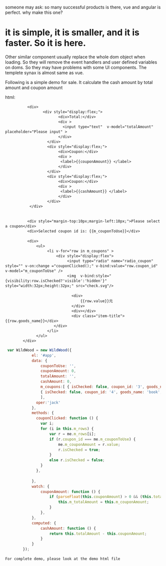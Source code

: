 someone may ask: so many successful products is there, vue and angular is perfect. why make this one?
# it is simple, it is smaller, and it is faster. So it is here.
Other similar component usually replace the whole dom object when loading. So they will remove the event handlers and user defined variables on doms. So they may have problems with some UI components. The templete synax is almost same as vue.

Following is a simple demo for sale. It calculate the cash amount by total amount and coupon amount

html:
 
              <div> 
                     <div style="display:flex;">
                            <div>Total:</div>
							<div >
							  <input type="text"  v-model="totalAmount" placeholder="Please input" > 
							</div> 
                       </div>
                       <div style="display:flex;">
                            <div>Coupon:</div>
							<div >
							 <label>{{couponAmount}} </label>  
							</div> 
                       </div>
					   <div style="display:flex;">
                            <div>Coupon:</div>
							<div >
							 <label>{{cashAmount}} </label>  
							</div> 
                       </div> 
               </div>
    
            
              <div style="margin-top:10px;margin-left:10px;">Please select a coupon</div> 
              <div>Selected coupon id is: {{m_couponToUse}}</div>

              <div> 
                  <ul>
                       <li v-for="row in m_coupons" > 
					       <div style="display:flex">
                                <input type="radio" name="radio_coupon" style="" v-on:change ="couponClicked();" v-bind:value="row.coupon_id" v-model="m_couponToUse" /> 
                                <img  v-bind:style="{visibility:row.isChecked?'visible':'hidden'}" style="width:32px;height:32px;" src="check.svg"/> 
                                 
                                  <div>
                                      {{row.value}}元
                                  </div>
                                  <div></div>
                                  <div class="item-title">{{row.goods_name}}</div>
						  </div> 
                       </li>
                  </ul>
			</div>
            
```javascript
 var WildWood = new WildWood({
            el: '#app',
            data: { 
				couponToUse: '',
				couponAmount: 0,
				totalAmount: '',
				cashAmount: 0, 
			    m_coupons:[ { isChecked: false, coupon_id: '3', goods_name: 'cup', value: '30' },
				{ isChecked: false, coupon_id: '4', goods_name: 'book', value: '40' }
				],
			  oper:'jack'
			},
            methods: {
			  couponClicked: function () {
				var i;
				for (i in this.m_rows) {
					var r = me.m_rows[i];
					if (r.coupon_id === me.m_couponToUse) {
						me.m_couponAmount = r.value;
						r.isChecked = true;
					}
					else r.isChecked = false;
				}
			  },
		
			},
            watch: {
                couponAmount: function () {
                    if (parseFloat(this.couponAmount) > 0 && (this.totalAmount === '' || this.m_totalAmount < this.m_couponAmount)) {
                        this.m_totalAmount = this.m_couponAmount;
                    }
                },
            },
            computed: {
                cashAmount: function () { 
                    return this.totalAmount - this.couponAmount; 
                }
            }
        });  
```
	
 
	
	
	For complete demo, please look at the demo html file
